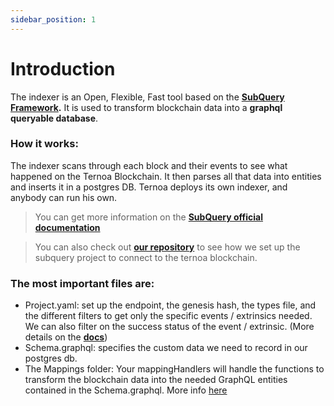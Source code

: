 ```yaml
---
sidebar_position: 1
---
```


# Introduction

The indexer is an Open, Flexible, Fast tool based on the **[SubQuery Framework](https://doc.subquery.network/).** It is used to transform blockchain data into a **graphql queryable database**.

### How it works:

The indexer scans through each block and their events to see what happened on the Ternoa Blockchain. It then parses all that data into entities and inserts it in a postgres DB.
Ternoa deploys its own indexer, and anybody can run his own.

> You can get more information on the **[SubQuery official documentation](https://doc.subquery.network/faqs/faqs.html)**

> You can also check out **[our repository](https://github.com/capsule-corp-ternoa/ternoa-subql)** to see how we set up the subquery project to connect to the ternoa blockchain.

### The most important files are:

-   Project.yaml: set up the endpoint, the genesis hash, the types file, and the different filters to get only the specific events / extrinsics needed. We can also filter on the success status of the event / extrinsic. (More details on the **[docs](https://doc.subquery.network/build/manifest/polkadot.html)**)
-   Schema.graphql: specifies the custom data we need to record in our postgres db.
-   The Mappings folder: Your mappingHandlers will handle the functions to transform the blockchain data into the needed GraphQL entities contained in the Schema.graphql. More info [here](https://academy.subquery.network/build/mapping/polkadot.html)
